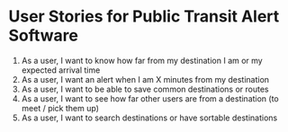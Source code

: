 # User Stories for Public Transit Alert Software

1. As a user, I want to know how far from my destination I am or my expected arrival time
2. As a user, I want an alert when I am X minutes from my destination
3. As a user, I want to be able to save common destinations or routes
4. As a user, I want to see how far other users are from a destination (to meet / pick them up)
5. As a user, I want to search destinations or have sortable destinations
